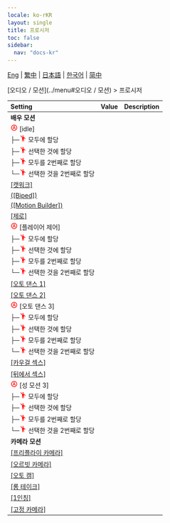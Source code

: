 ```yaml
---
locale: ko-rKR
layout: single
title: 프로시저
toc: false
sidebar:
  nav: "docs-kr"
---
```

[Eng](/dancexr/menu/2025.4/motion/procedural) | [繁中](/tw/dancexr/menu/2025.4/motion/procedural) | [日本語](/jp/dancexr/menu/2025.4/motion/procedural) | [한국어](/kr/dancexr/menu/2025.4/motion/procedural) | [简中](/zh/dancexr/menu/2025.4/motion/procedural)

[오디오 / 모션](../menu#오디오 / 모션) > 프로시저



| Setting | Value | Description |
| :--- | --- | :--- |
|<nobr> **배우 모션**</nobr>|| 
|<nobr><img src="/images/icon/ic_auto_round.png" alt="auto round icon"/> [idle]</nobr>|| 
|<nobr>├─<img src="/images/icon/ic_motion.png" alt="motion icon"/> 모두에 할당</nobr>|| 
|<nobr>├─<img src="/images/icon/ic_motion.png" alt="motion icon"/> 선택한 것에 할당</nobr>|| 
|<nobr>├─<img src="/images/icon/ic_motion.png" alt="motion icon"/> 모두를 2번째로 할당</nobr>|| 
|<nobr>└─<img src="/images/icon/ic_motion.png" alt="motion icon"/> 선택한 것을 2번째로 할당</nobr>|| 
| [[캣워크]](catwalk) |
| [([Biped])](biped) |
| [([Motion Builder])](motion_builder) |
| [[제로]](zero) |
|<nobr><img src="/images/icon/ic_auto_round.png" alt="auto round icon"/> [플레이어 제어]</nobr>|| 
|<nobr>├─<img src="/images/icon/ic_motion.png" alt="motion icon"/> 모두에 할당</nobr>|| 
|<nobr>├─<img src="/images/icon/ic_motion.png" alt="motion icon"/> 선택한 것에 할당</nobr>|| 
|<nobr>├─<img src="/images/icon/ic_motion.png" alt="motion icon"/> 모두를 2번째로 할당</nobr>|| 
|<nobr>└─<img src="/images/icon/ic_motion.png" alt="motion icon"/> 선택한 것을 2번째로 할당</nobr>|| 
| [[오토 댄스 1]](auto_dance_1) |
| [[오토 댄스 2]](auto_dance_2) |
|<nobr><img src="/images/icon/ic_auto_round.png" alt="auto round icon"/> [오토 댄스 3]</nobr>|| 
|<nobr>├─<img src="/images/icon/ic_motion.png" alt="motion icon"/> 모두에 할당</nobr>|| 
|<nobr>├─<img src="/images/icon/ic_motion.png" alt="motion icon"/> 선택한 것에 할당</nobr>|| 
|<nobr>├─<img src="/images/icon/ic_motion.png" alt="motion icon"/> 모두를 2번째로 할당</nobr>|| 
|<nobr>└─<img src="/images/icon/ic_motion.png" alt="motion icon"/> 선택한 것을 2번째로 할당</nobr>|| 
| [[카우걸 섹스]](cowgirl_sex) |
| [[뒤에서 섹스]](sex_from_behind) |
|<nobr><img src="/images/icon/ic_auto_round.png" alt="auto round icon"/> [성 모션 3]</nobr>|| 
|<nobr>├─<img src="/images/icon/ic_motion.png" alt="motion icon"/> 모두에 할당</nobr>|| 
|<nobr>├─<img src="/images/icon/ic_motion.png" alt="motion icon"/> 선택한 것에 할당</nobr>|| 
|<nobr>├─<img src="/images/icon/ic_motion.png" alt="motion icon"/> 모두를 2번째로 할당</nobr>|| 
|<nobr>└─<img src="/images/icon/ic_motion.png" alt="motion icon"/> 선택한 것을 2번째로 할당</nobr>|| 
|<nobr> **카메라 모션**</nobr>|| 
| [[프리플라이 카메라]](freefly_cam) |
| [[오르빗 카메라]](orbit_cam) |
| [[오토 캠]](auto_cam) |
| [[롱 테이크]](long_take) |
| [[1인칭]](first_person) |
| [[고정 카메라]](fixed_camera) |

